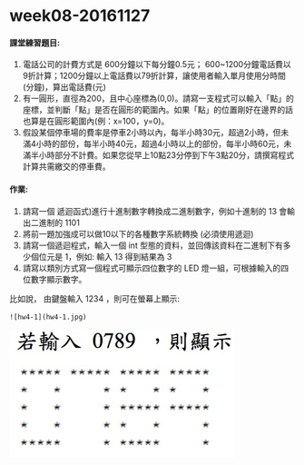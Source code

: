 # week08-20161127

#### 課堂練習題目:  

1. 電話公司的計費方式是 600分鐘以下每分鐘0.5元；	600~1200分鐘電話費以9折計算；1200分鐘以上電話費以79折計算，讓使用者輸入單月使用分時間(分鐘)，算出電話費(元)
2. 有一圓形，直徑為200，且中心座標為(0,0)。請寫一支程式可以輸入「點」的座標，並判斷「點」是否在圓形的範圍內。如果「點」的位置剛好在邊界的話也算是在圓形範圍內(例：x=100，y=0)。
3. 假設某個停車場的費率是停車2小時以內，每半小時30元，超過2小時，但未滿4小時的部份，每半小時40元，超過4小時以上的部份，每半小時60元，未滿半小時部分不計費。如果您從早上10點23分停到下午3點20分，請撰寫程式計算共需繳交的停車費。

#### 作業:
1. 請寫一個 遞迴函式)進行十進制數字轉換成二進制數字，例如十進制的 13 會輸出二進制的 1101
2. 將前一題加強成可以做10以下的各種數字系統轉換 (必須使用遞迴)
3. 請寫一個遞迴程式，輸入一個 int 型態的資料，並回傳該資料在二進制下有多少個位元是 1，例如: 輸入 13 得到結果為 3
4. 請寫以類別方式寫一個程式可顯示四位數字的 LED 燈一組，可根據輸入的四位數字顯示數字。

  比如說， 由鍵盤輸入 1234 ，則可在螢幕上顯示:

	![hw4-1](hw4-1.jpg)
  
  ![hw4-2](hw4-2.jpg)
